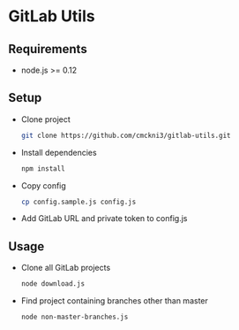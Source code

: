 # GitLab Utils

## Requirements

* node.js >= 0.12

## Setup

* Clone project
  ```bash
  git clone https://github.com/cmckni3/gitlab-utils.git
  ```

* Install dependencies
  ```bash
  npm install
  ```

* Copy config
  ```bash
  cp config.sample.js config.js
  ```

* Add GitLab URL and private token to config.js

## Usage

* Clone all GitLab projects
  ```bash
  node download.js
  ```

* Find project containing branches other than master
  ```bash
  node non-master-branches.js
  ```

